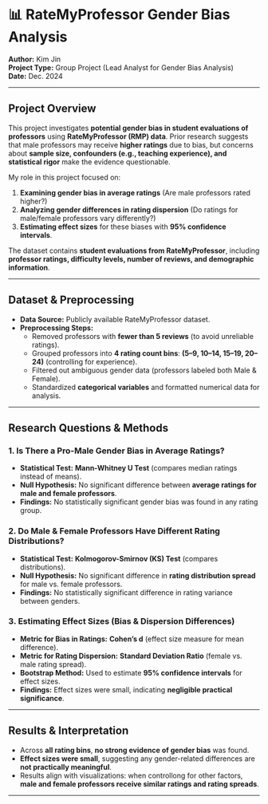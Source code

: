 # 📊 RateMyProfessor Gender Bias Analysis  
**Author:** Kim Jin  
**Project Type:** Group Project (Lead Analyst for Gender Bias Analysis)  
**Date:** Dec. 2024  

---

## Project Overview  
This project investigates **potential gender bias in student evaluations of professors** using **RateMyProfessor (RMP) data**. Prior research suggests that male professors may receive **higher ratings** due to bias, but concerns about **sample size, confounders (e.g., teaching experience), and statistical rigor** make the evidence questionable.  

My role in this project focused on:  
1. **Examining gender bias in average ratings** (Are male professors rated higher?)  
2. **Analyzing gender differences in rating dispersion** (Do ratings for male/female professors vary differently?)  
3. **Estimating effect sizes** for these biases with **95% confidence intervals**.  

The dataset contains **student evaluations from RateMyProfessor**, including **professor ratings, difficulty levels, number of reviews, and demographic information**.

---

## Dataset & Preprocessing  
- **Data Source:** Publicly available RateMyProfessor dataset.  
- **Preprocessing Steps:**  
  - Removed professors with **fewer than 5 reviews** (to avoid unreliable ratings).  
  - Grouped professors into **4 rating count bins**: **(5–9, 10–14, 15–19, 20–24)** (controlling for experience).  
  - Filtered out ambiguous gender data (professors labeled both Male & Female).  
  - Standardized **categorical variables** and formatted numerical data for analysis.  

---

## Research Questions & Methods  

### **1️. Is There a Pro-Male Gender Bias in Average Ratings?**  
- **Statistical Test:** **Mann-Whitney U Test** (compares median ratings instead of means).  
- **Null Hypothesis:** No significant difference between **average ratings for male and female professors**.  
- **Findings:** No statistically significant gender bias was found in any rating group.  

### **2️. Do Male & Female Professors Have Different Rating Distributions?**  
- **Statistical Test:** **Kolmogorov-Smirnov (KS) Test** (compares distributions).  
- **Null Hypothesis:** No significant difference in **rating distribution spread** for male vs. female professors.  
- **Findings:** No statistically significant difference in rating variance between genders.  

### **3️. Estimating Effect Sizes (Bias & Dispersion Differences)**  
- **Metric for Bias in Ratings:** **Cohen’s d** (effect size measure for mean difference).  
- **Metric for Rating Dispersion:** **Standard Deviation Ratio** (female vs. male rating spread).  
- **Bootstrap Method:** Used to estimate **95% confidence intervals** for effect sizes.  
- **Findings:** Effect sizes were small, indicating **negligible practical significance**.  

---

## Results & Interpretation  
- Across **all rating bins**, **no strong evidence of gender bias** was found.  
- **Effect sizes were small**, suggesting any gender-related differences are **not practically meaningful**.  
- Results align with visualizations: when controllong for other factors, **male and female professors receive similar ratings and rating spreads**.  

---

